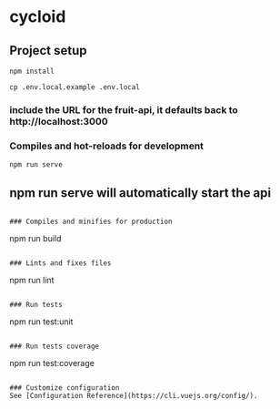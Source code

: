 # cycloid

## Project setup

```
npm install
```

```
cp .env.local.example .env.local
```

### include the URL for the fruit-api, it defaults back to http://localhost:3000

### Compiles and hot-reloads for development

```
npm run serve
```

## npm run serve will automatically start the api

```

### Compiles and minifies for production
```

npm run build

```

### Lints and fixes files
```

npm run lint

```

### Run tests
```

npm run test:unit

```

### Run tests coverage
```

npm run test:coverage

```

### Customize configuration
See [Configuration Reference](https://cli.vuejs.org/config/).
```
